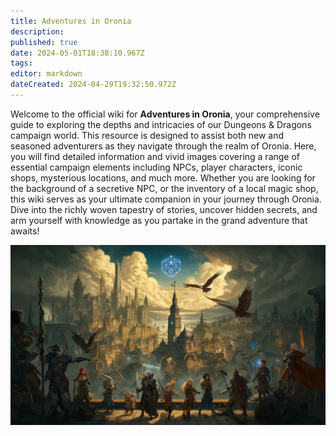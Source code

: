 ```yaml
---
title: Adventures in Oronia
description: 
published: true
date: 2024-05-01T18:38:10.967Z
tags: 
editor: markdown
dateCreated: 2024-04-29T19:32:50.972Z
---
```


Welcome to the official wiki for **Adventures in Oronia**, your comprehensive guide to exploring the depths and intricacies of our Dungeons & Dragons campaign world. This resource is designed to assist both new and seasoned adventurers as they navigate through the realm of Oronia. Here, you will find detailed information and vivid images covering a range of essential campaign elements including NPCs, player characters, iconic shops, mysterious locations, and much more. Whether you are looking for the background of a secretive NPC, or the inventory of a local magic shop, this wiki serves as your ultimate companion in your journey through Oronia. Dive into the richly woven tapestry of stories, uncover hidden secrets, and arm yourself with knowledge as you partake in the grand adventure that awaits!

![adventures_in_oronia.webp](/adventures_in_oronia.webp)